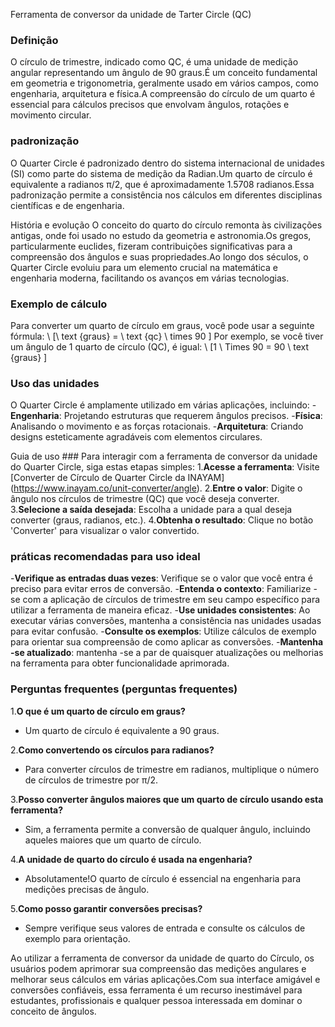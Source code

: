 Ferramenta de conversor da unidade de Tarter Circle (QC)

### Definição
O círculo de trimestre, indicado como QC, é uma unidade de medição angular representando um ângulo de 90 graus.É um conceito fundamental em geometria e trigonometria, geralmente usado em vários campos, como engenharia, arquitetura e física.A compreensão do círculo de um quarto é essencial para cálculos precisos que envolvam ângulos, rotações e movimento circular.

### padronização
O Quarter Circle é padronizado dentro do sistema internacional de unidades (SI) como parte do sistema de medição da Radian.Um quarto de círculo é equivalente a radianos π/2, que é aproximadamente 1.5708 radianos.Essa padronização permite a consistência nos cálculos em diferentes disciplinas científicas e de engenharia.

História e evolução
O conceito do quarto do círculo remonta às civilizações antigas, onde foi usado no estudo da geometria e astronomia.Os gregos, particularmente euclides, fizeram contribuições significativas para a compreensão dos ângulos e suas propriedades.Ao longo dos séculos, o Quarter Circle evoluiu para um elemento crucial na matemática e engenharia moderna, facilitando os avanços em várias tecnologias.

### Exemplo de cálculo
Para converter um quarto de círculo em graus, você pode usar a seguinte fórmula:
\ [\ text {graus} = \ text {qc} \ times 90 \]
Por exemplo, se você tiver um ângulo de 1 quarto de círculo (QC), é igual:
\ [1 \ Times 90 = 90 \ text {graus} \]

### Uso das unidades
O Quarter Circle é amplamente utilizado em várias aplicações, incluindo:
-**Engenharia**: Projetando estruturas que requerem ângulos precisos.
-**Física**: Analisando o movimento e as forças rotacionais.
-**Arquitetura**: Criando designs esteticamente agradáveis ​​com elementos circulares.

Guia de uso ###
Para interagir com a ferramenta de conversor da unidade do Quarter Circle, siga estas etapas simples:
1.**Acesse a ferramenta**: Visite [Converter de Círculo de Quarter Circle da INAYAM] (https://www.inayam.co/unit-converter/angle).
2.**Entre o valor**: Digite o ângulo nos círculos de trimestre (QC) que você deseja converter.
3.**Selecione a saída desejada**: Escolha a unidade para a qual deseja converter (graus, radianos, etc.).
4.**Obtenha o resultado**: Clique no botão 'Converter' para visualizar o valor convertido.

### práticas recomendadas para uso ideal
-**Verifique as entradas duas vezes**: Verifique se o valor que você entra é preciso para evitar erros de conversão.
-**Entenda o contexto**: Familiarize -se com a aplicação de círculos de trimestre em seu campo específico para utilizar a ferramenta de maneira eficaz.
-**Use unidades consistentes**: Ao executar várias conversões, mantenha a consistência nas unidades usadas para evitar confusão.
-**Consulte os exemplos**: Utilize cálculos de exemplo para orientar sua compreensão de como aplicar as conversões.
-**Mantenha -se atualizado**: mantenha -se a par de quaisquer atualizações ou melhorias na ferramenta para obter funcionalidade aprimorada.

### Perguntas frequentes (perguntas frequentes)

1.**O que é um quarto de círculo em graus?**
- Um quarto de círculo é equivalente a 90 graus.

2.**Como convertendo os círculos para radianos?**
- Para converter círculos de trimestre em radianos, multiplique o número de círculos de trimestre por π/2.

3.**Posso converter ângulos maiores que um quarto de círculo usando esta ferramenta?**
- Sim, a ferramenta permite a conversão de qualquer ângulo, incluindo aqueles maiores que um quarto de círculo.

4.**A unidade de quarto do círculo é usada na engenharia?**
- Absolutamente!O quarto de círculo é essencial na engenharia para medições precisas de ângulo.

5.**Como posso garantir conversões precisas?**
- Sempre verifique seus valores de entrada e consulte os cálculos de exemplo para orientação.

Ao utilizar a ferramenta de conversor da unidade de quarto do Círculo, os usuários podem aprimorar sua compreensão das medições angulares e melhorar seus cálculos em várias aplicações.Com sua interface amigável e conversões confiáveis, essa ferramenta é um recurso inestimável para estudantes, profissionais e qualquer pessoa interessada em dominar o conceito de ângulos.